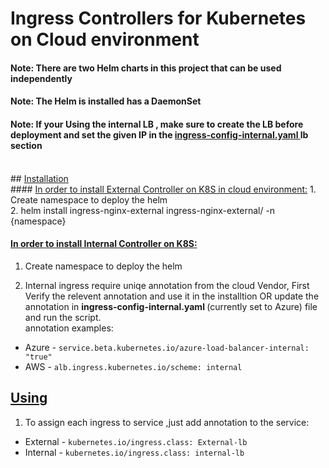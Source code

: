 # Ingress Controllers for Kubernetes on Cloud environment 

#### <b> Note: There are two Helm charts in this project that can be used independently </b>
#### <b> Note: The Helm is installed has a DaemonSet </b>
#### <b> Note: If your Using the internal LB , make sure to create the LB before deployment and set the given IP in the <u>ingress-config-internal.yaml </u>lb section</b>

<br>
## <u>Installation</u><br>
#### <u>In order to install External Controller on K8S in cloud environment:</u>
1. Create namespace to deploy the helm <br>
2. helm install ingress-nginx-external ingress-nginx-external/ -n {namespace} <br>


#### <u>In order to install Internal Controller on K8S:</u>
1. Create namespace to deploy the helm <br>

2. Internal ingress require  uniqe annotation from the cloud Vendor, 
 First Verify the relevent annotation and use it in the installtion OR update the annotation in <b> ingress-config-internal.yaml </b> (currently set to Azure) file and run the script. <br>
 annotation examples: 
- Azure - ``` service.beta.kubernetes.io/azure-load-balancer-internal: "true" ```
- AWS -  ``` alb.ingress.kubernetes.io/scheme: internal ```

## <u>Using</u><br>
1. To assign each ingress to service ,just add annotation to the service: 
- External - ``` kubernetes.io/ingress.class: External-lb ```
- Internal - ``` kubernetes.io/ingress.class: internal-lb ```






